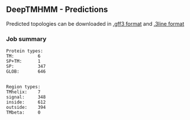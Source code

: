 ## DeepTMHMM - Predictions
Predicted topologies can be downloaded in [.gff3 format](TMRs.gff3) and [.3line format](predicted_topologies.3line)
### Job summary
```
Protein types:
TM:			6
SP+TM:		1
SP:			347
GLOB:		646


Region types:
TMhelix:	7
signal:		348
inside:		612
outside:	394
TMbeta:		0
```
